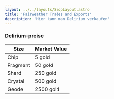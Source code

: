 ```yaml
---
layout: ../../layouts/ShopLayout.astro
title: 'Fairweather Trades and Exports'
description: 'Hier kann man Delirium verkaufen'
---
```


### Delirium-preise
| Size            | Market Value |
|-----------------|--------------|
| Chip            | 5 gold       |
| Fragment        | 50 gold      | 
| Shard           | 250 gold     |
| Crystal         | 500 gold     |
| Geode           | 2500 gold    |
